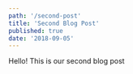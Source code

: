 ```yaml
---
path: '/second-post'
title: 'Second Blog Post'
published: true
date: '2018-09-05'
---
```


Hello! This is our second blog post
